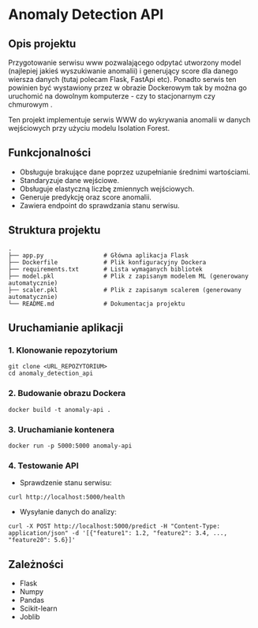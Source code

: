 # Anomaly Detection API

## Opis projektu

Przygotowanie serwisu www pozwalającego odpytać utworzony model (najlepiej jakieś wyszukiwanie anomalii) i generujący score dla danego wiersza danych  (tutaj polecam Flask, FastApi etc). 
Ponadto serwis ten powinien być wystawiony przez w obrazie Dockerowym tak by można go uruchomić na dowolnym komputerze - czy to stacjonarnym czy chmurowym .  

Ten projekt implementuje serwis WWW do wykrywania anomalii w danych wejściowych przy użyciu modelu Isolation Forest.

## Funkcjonalności
- Obsługuje brakujące dane poprzez uzupełnianie średnimi wartościami.
- Standaryzuje dane wejściowe.
- Obsługuje elastyczną liczbę zmiennych wejściowych.
- Generuje predykcję oraz score anomalii.
- Zawiera endpoint do sprawdzania stanu serwisu.

## Struktura projektu
```
.
├── app.py                 # Główna aplikacja Flask
├── Dockerfile             # Plik konfiguracyjny Dockera
├── requirements.txt       # Lista wymaganych bibliotek
├── model.pkl              # Plik z zapisanym modelem ML (generowany automatycznie)
├── scaler.pkl             # Plik z zapisanym scalerem (generowany automatycznie)
└── README.md              # Dokumentacja projektu
```

## Uruchamianie aplikacji

### 1. Klonowanie repozytorium
```
git clone <URL_REPOZYTORIUM>
cd anomaly_detection_api
```

### 2. Budowanie obrazu Dockera
```
docker build -t anomaly-api .
```

### 3. Uruchamianie kontenera
```
docker run -p 5000:5000 anomaly-api
```

### 4. Testowanie API
- Sprawdzenie stanu serwisu:
```
curl http://localhost:5000/health
```
- Wysyłanie danych do analizy:
```
curl -X POST http://localhost:5000/predict -H "Content-Type: application/json" -d '[{"feature1": 1.2, "feature2": 3.4, ..., "feature20": 5.6}]'
```

## Zależności
- Flask
- Numpy
- Pandas
- Scikit-learn
- Joblib
